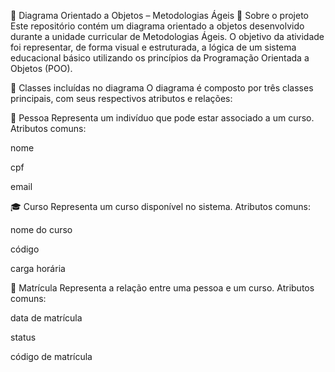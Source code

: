 

🧩 Diagrama Orientado a Objetos – Metodologias Ágeis
📌 Sobre o projeto
Este repositório contém um diagrama orientado a objetos desenvolvido durante a unidade curricular de Metodologias Ágeis. O objetivo da atividade foi representar, de forma visual e estruturada, a lógica de um sistema educacional básico utilizando os princípios da Programação Orientada a Objetos (POO).

🧱 Classes incluídas no diagrama
O diagrama é composto por três classes principais, com seus respectivos atributos e relações:

👤 Pessoa
Representa um indivíduo que pode estar associado a um curso.
Atributos comuns:

nome

cpf

email

🎓 Curso
Representa um curso disponível no sistema.
Atributos comuns:

nome do curso

código

carga horária

📝 Matrícula
Representa a relação entre uma pessoa e um curso.
Atributos comuns:

data de matrícula

status

código de matrícula

